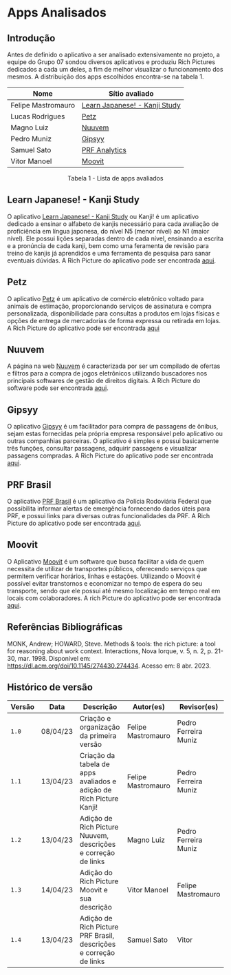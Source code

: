 # Apps Analisados

## Introdução

Antes de definido o aplicativo a ser analisado extensivamente no projeto, a equipe do Grupo 07 sondou diversos aplicativos e produziu Rich Pictures dedicados a cada um deles, a fim de melhor visualizar o funcionamento dos mesmos. A distribuição dos apps escolhidos encontra-se na tabela 1.

<center>

| Nome          | Sítio avaliado           |
| ------------- | ------------------------ |
| Felipe Mastromauro | [Learn Japanese! - Kanji Study](https://play.google.com/store/apps/details?id=com.lulilanguages.j5KjAnd&hl=pt_BR&gl=US) |
| Lucas Rodrigues | [Petz](https://play.google.com/store/apps/details?id=br.com.petz) |
| Magno Luiz | [Nuuvem](https://www.nuuvem.com/us-en/) |
| Pedro Muniz | [Gipsyy](https://play.google.com/store/apps/details?id=br.com.gipsyy.app&hl=pt_BR&gl=US&pli=1) |
| Samuel Sato | [PRF Analytics](https://play.google.com/store/apps/details?id=br.gov.prf.library.prfanalytics&hl=pt_BR&gl=US) |
| Vitor Manoel | [Moovit](https://play.google.com/store/apps/details?id=com.tranzmate&hl=pt_BR&gl=US) |

Tabela 1 - Lista de apps avaliados

</center>

## Learn Japanese! - Kanji Study

O aplicativo [Learn Japanese! - Kanji Study](https://play.google.com/store/apps/details?id=com.lulilanguages.j5KjAnd&hl=pt_BR&gl=US) ou Kanji! é um aplicativo dedicado a ensinar o alfabeto de kanjis necessário para cada avaliação de proficiência em língua japonesa, do nível N5 (menor nível) ao N1 (maior nível). Ele possui lições separadas dentro de cada nível, ensinando a escrita e a pronúncia de cada kanji, bem como uma feramenta de revisão para treino de kanjis já aprendidos e uma ferramenta de pesquisa para sanar eventuais dúvidas. A Rich Picture do aplicativo pode ser encontrada [aqui](../assets/richpictures/Kanji.jpeg).

## Petz
O aplicativo [Petz](https://play.google.com/store/apps/details?id=br.com.petz) é um aplicativo de comércio eletrônico voltado para animais de estimação, proporcionando serviços de assinatura e compra personalizada, disponibilidade para consultas a produtos em lojas físicas e opções de entrega de mercadorias de forma expressa ou retirada em lojas. A Rich Picture do aplicativo pode ser encontrada [aqui](../assets/richpictures/Petz.jpeg)

## Nuuvem 

A página na web [Nuuvem](https://www.nuuvem.com/us-en/) é caracterizada por ser um compilado de ofertas e filtros para a compra de jogos eletrônicos utilizando buscadores nos principais softwares de gestão de direitos digitais. A Rich Picture do software pode ser encontrada [aqui](../assets/richpictures/Nuuvem.png).

## Gipsyy

O aplicativo [Gipsyy](https://play.google.com/store/apps/details?id=br.com.gipsyy.app&hl=pt_BR&gl=US&pli=1) é um facilitador para compra de passagens de ônibus, sejam estas fornecidas pela própria empresa responsável pelo aplicativo ou outras companhias parceiras. O aplicativo é simples e possui basicamente três funções, consultar passagens, adquirir passagens e visualizar passagens compradas. A Rich Picture do aplicativo pode ser encontrada [aqui](../assets/richpictures/Gipsyy.jpeg).


## PRF Brasil

O aplicativo [PRF Brasil](https://play.google.com/store/apps/details?id=br.gov.prf.prfbrasil&hl=pt_BR&gl=US) é um aplicativo da Polícia Rodoviária Federal que possibilita informar alertas de emergência fornecendo dados úteis para PRF, e possui links para diversas outras funcionalidades da PRF. A Rich Picture do aplicativo pode ser encontrada [aqui](../assets/richpictures/PRFBrasil.jpg).

## Moovit

O Aplicativo [Moovit](https://play.google.com/store/apps/details?id=com.tranzmate&hl=pt_BR&gl=US) é um software que busca facilitar a vida de quem necessita de utilizar de transportes públicos, oferecendo serviços que permitem verificar horários, linhas e estações. Utilizando o Moovit é possível evitar transtornos e economizar no tempo de espera do seu transporte, sendo que ele possui até mesmo localização em tempo real em locais com colaboradores. A rich Picture do aplicativo pode ser encontrada [aqui](../assets/richpictures/Moovit.png).

## Referências Bibliográficas

MONK, Andrew; HOWARD, Steve. Methods & tools: the rich picture: a tool for reasoning about work context. Interactions, Nova Iorque, v. 5, n. 2, p. 21-30, mar. 1998. Disponível em: https://dl.acm.org/doi/10.1145/274430.274434. Acesso em: 8 abr. 2023.

## Histórico de versão

|  Versão  |   Data   |                      Descrição                      |    Autor(es)   |  Revisor(es)  |
| -------- | -------- | --------------------------------------------------- | -------------- | ------------- |
|  `1.0`   | 08/04/23 | Criação e organização da primeira versão | Felipe Mastromauro       | Pedro Ferreira Muniz  |
|  `1.1`   | 13/04/23 | Criação da tabela de apps avaliados e adição de Rich Picture Kanji! | Felipe Mastromauro    | Pedro Ferreira Muniz |
|  `1.2`   | 13/04/23 | Adição de Rich Picture Nuuvem, descrições e correção de links                   | Magno Luiz            | Pedro Ferreira Muniz |     
|  `1.3`   | 14/04/23 | Adição do Rich Picture Moovit e sua descrição | Vitor Manoel | Felipe Mastromauro |
|  `1.4`   | 13/04/23 | Adição de Rich Picture PRF Brasil, descrições e correção de links                   | Samuel Sato            |Vitor| 

